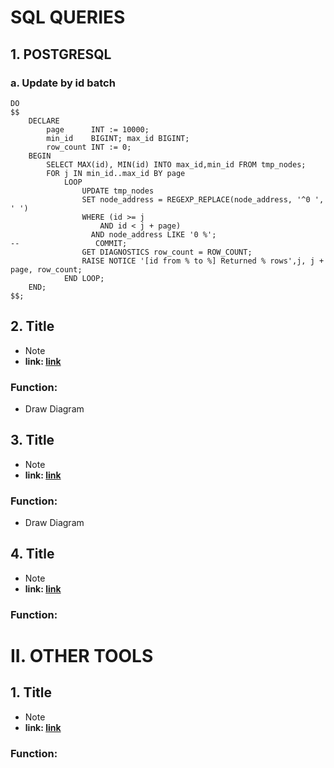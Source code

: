 # SQL QUERIES


## 1. POSTGRESQL
### a. Update by id batch
```
DO
$$
    DECLARE
        page      INT := 10000;
        min_id    BIGINT; max_id BIGINT;
        row_count INT := 0;
    BEGIN
        SELECT MAX(id), MIN(id) INTO max_id,min_id FROM tmp_nodes;
        FOR j IN min_id..max_id BY page
            LOOP
                UPDATE tmp_nodes
                SET node_address = REGEXP_REPLACE(node_address, '^0 ', ' ')
                WHERE (id >= j
                    AND id < j + page)
                  AND node_address LIKE '0 %';
--                 COMMIT;
                GET DIAGNOSTICS row_count = ROW_COUNT;
                RAISE NOTICE '[id from % to %] Returned % rows',j, j + page, row_count;
            END LOOP;
    END;
$$;
```


## 2. Title
+ Note
+ **link: [link](url)**

### Function: 
+ Draw Diagram


## 3. Title
+ Note
+ **link: [link](url)**

### Function: 
+ Draw Diagram

## 4. Title
+ Note
+ **link: [link](url)**

### Function: 

# II. OTHER TOOLS

## 1. Title
+ Note
+ **link: [link](url)**

### Function: 
